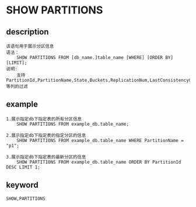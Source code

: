 # SHOW PARTITIONS
## description
    该语句用于展示分区信息
    语法：
        SHOW PARTITIONS FROM [db_name.]table_name [WHERE] [ORDER BY] [LIMIT];
    说明:
        支持PartitionId,PartitionName,State,Buckets,ReplicationNum,LastConsistencyCheckTime等列的过滤 

## example
    1.展示指定db下指定表的所有分区信息
        SHOW PARTITIONS FROM example_db.table_name;
        
    2.展示指定db下指定表的指定分区的信息
        SHOW PARTITIONS FROM example_db.table_name WHERE PartitionName = "p1";
    
    3.展示指定db下指定表的最新分区的信息        
        SHOW PARTITIONS FROM example_db.table_name ORDER BY PartitionId DESC LIMIT 1;
## keyword
    SHOW,PARTITIONS

